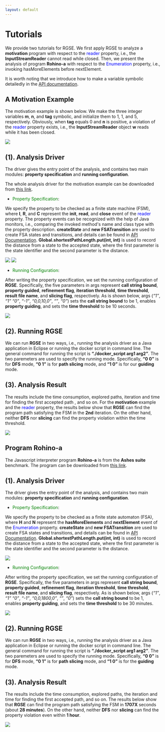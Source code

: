 ```yaml
---
layout: default
---
```


# [](#header-1)**Tutorials**

We provide two tutorials for RGSE. We first apply RGSE to analyze a **motivation** program with respect to the <font color="#0000FF">reader </font>property, i.e., the **InputStreamReader** cannot read while closed. Then, we present the analysis of program **Rohino-a** with respect to the <font color="#0000FF">Enumeration</font> property, i.e., invoking hasMoreElements before nextElement.

It is worth noting that we introduce how to make a variable symbolic detailedly in the [API documentation](api).

## [](#header-2)**A Motivation Example**

The motivation example is shown below. We make the three integer variables **m**, **n**, and **tag** symbolic, and initialize them to 1, 1, and 5, respectively. Obviously, when **tag** equals 0 and **n** is positive, a violation of the <font color="#0000FF">reader</font> property exists, i.e., the **InputStreamReader** object **w** reads while it has been closed.

![](moti.jpg)

## [](#header-2)**(1). Analysis Driver**

The driver gives the entry point of the analysis, and contains two main modules: **property specification** and **running configuration**.

The whole analysis driver for the motivation example can be downloaded from [this link](https://github.com/jrgse/jrgse/blob/master/TestMotiExamplewithSlicing.java).

*   <p><font color="green">Property Specification</font>:</p>

We specify the property to be checked as a finite state machine (FSM), where **I**, **R**, and **C** represent the **init**, **read**, and **close** event of the <font color="#0000FF">reader</font> property. The property events can be recognized with the help of Java monitors, i.e., comparing the invoked method's name and class type with the property description. **createState** and **new FSATransition** are used to create FSA states and transitions, and details can be found in [API Documentation](api). **Global.shortestPathLength.put(int, int)** is used to record the distance from a state to the accepted state, where the first parameter is the state identifier and the second parameter is the distance.

![](FSA_moti.jpg)
![](FSM.jpg)

*   <p><font color="green">Running Configuration</font>:</p>

After writing the property specification, we set the running configuration of **RGSE**. Specifically, the five parameters in args represent **call string bound**, **property guided**, **refinement flag**, **iteration threshold**, **time threshold**, **result file name**, and **slicing flag**, respectively. As is shown	below, args (*“1”*, *“1”* *“0”*, *“-1”*, *“0,0,10,0”*, *“”*, *“0”*) sets the **call string bound** to be 1, enables **property guiding**, and sets the **time threshold** to be 10 seconds.

![](args_moti.jpg)

## [](#header-2)**(2). Running RGSE**

We can run **RGSE** in two ways, i.e., running the analysis driver as a Java application in Eclipse or running the docker script in command line. The general command for running the script is **“./docker_script arg1 arg2”**. The two paremeters are used to specify the running mode. Specifically, **“0 0”** is for **DFS** mode, **“0 1”** is for **path slicing** mode, and **“1 0”** is for our **guiding** mode.

## [](#header-2)**(3). Analysis Result**

The results include the time consumption, explored paths, iteration and time for finding the first accepted path , and so on. For the **motivation** example and the <font color="#0000FF">reader</font> property, the results below show that **RGSE** can find the program path satisfying the FSM in the **2nd** iteration. On the other hand, neither **DFS** nor **slicing** can find the property violation within the time threshold.

![](moti_result.jpg)

## [](#header-2)**Program Rohino-a**

The Javascript interpreter program **Rohino-a** is from the **Ashes suite** benchmark. The program can be downloaded from [this link](https://github.com/jrgse/jrgse/tree/master/example-rhino).

## [](#header-2)**(1). Analysis Driver**

The driver gives the entry point of the analysis, and contains two main modules: **property specification** and **running configuration**.

*   <p><font color="green">Property Specification</font>:</p>

We specify the property to be checked as a finite state automaton (FSA), where **H** and **N** represent the **hasMoreElements** and **nextElement** event of the <font color="#0000FF">Enumeration</font> property. **createState** and **new FSATransition** are used to create FSA states and transitions, and details can be found in [API Documentation](api.md). **Global.shortestPathLength.put(int, int)** is used to record the distance from a state to the accepted state, where the first parameter is the state identifier and the second parameter is the distance.

![](FSM_specRohino.jpg)

*   <p><font color="green">Running Configuration</font>:</p>

After writing the property specification, we set the running configuration of **RGSE**. Specifically, the five parameters in args represent **call string bound**, **property guided**, **refinement flag**, **iteration threshold**, **time threshold**, **result file name**, and **slicing flag**, respectively. As is shown below, args (*“1”*, *“1”* *“0”*, *“-1”*, *“0,0,1800,0”*, *“”*, *“0”*) sets the **call string bound** to be 1, enables **property guiding**, and sets the **time threshold** to be 30 minutes.

![](args_rohino.jpg)

## [](#header-2)**(2). Running RGSE**

We can run **RGSE** in two ways, i.e., running the analysis driver as a Java application in Eclipse or running the docker script in command line. The general command for running the script is **“./docker_script arg1 arg2”**. The two paremeters are used to specify the running mode. Specifically, **“0 0”** is for **DFS** mode, **“0 1”** is for **path slicing** mode, and **“1 0”** is for the **guiding** mode.

## [](#header-2)**(3). Analysis Result**

The results include the time consumption, explored paths, the iteration and time for finding the first accepted path, and so on. The results below show that **RGSE** can find the program path satisfying the FSM in **1707X** seconds (about **28 minutes**). On the other hand, neither **DFS** nor **slicing** can find the property violation even within **1 hour**.


![](rohino_result.jpg)